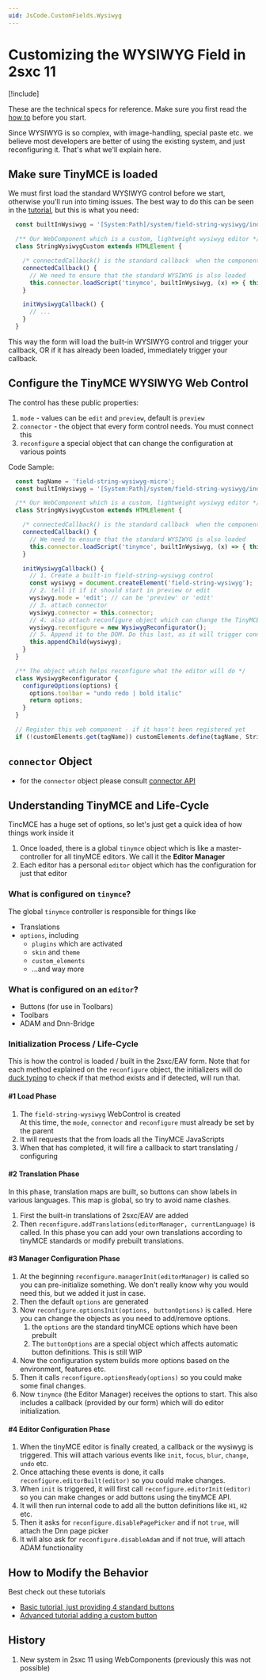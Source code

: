 ```yaml
---
uid: JsCode.CustomFields.Wysiwyg
---
```


# Customizing the WYSIWYG Field in 2sxc 11

[!include[](~/basics/stack/_shared-float-summary.md)]
<style>.context-box-summary .edit-ui-custom { visibility: visible; } </style>

These are the technical specs for reference. 
Make sure you first read the [how to](xref:Basics.Browser.EditUx.Index) before you start. 

Since WYSIWYG is so complex, with image-handling, special paste etc. we believe most developers are better of using the existing system, and just reconfiguring it. That's what we'll explain here. 

## Make sure TinyMCE is loaded

We must first load the standard WYSIWYG control before we start, otherwise you'll run into timing issues. The best way to do this can be seen in the [tutorial](https://2sxc.org/dnn-tutorials/en/razor/ui241/page), but this is what you need:

```ts
  const builtInWysiwyg = '[System:Path]/system/field-string-wysiwyg/index.js';

  /** Our WebComponent which is a custom, lightweight wysiwyg editor */
  class StringWysiwygCustom extends HTMLElement {

    /* connectedCallback() is the standard callback  when the component has been attached */
    connectedCallback() {
      // We need to ensure that the standard WYSIWYG is also loaded
      this.connector.loadScript('tinymce', builtInWysiwyg, (x) => { this.initWysiwygCallback() })
    }

    initWysiwygCallback() {
      // ...
    }
  }
```

This way the form will load the built-in WYSIWYG control and trigger your callback, OR if it has already been loaded, immediately trigger your callback. 

## Configure the TinyMCE WYSIWYG Web Control

The control has these public properties:

1. `mode` - values can be `edit` and `preview`, default is `preview`
1. `connector` - the object that every form control needs. You must connect this
1. `reconfigure` a special object that can change the configuration at various points

Code Sample:

```js
  const tagName = 'field-string-wysiwyg-micro';
  const builtInWysiwyg = '[System:Path]/system/field-string-wysiwyg/index.js';

  /** Our WebComponent which is a custom, lightweight wysiwyg editor */
  class StringWysiwygCustom extends HTMLElement {

    /* connectedCallback() is the standard callback  when the component has been attached */
    connectedCallback() {
      // We need to ensure that the standard WYSIWYG is also loaded
      this.connector.loadScript('tinymce', builtInWysiwyg, (x) => { this.initWysiwygCallback() })
    }

    initWysiwygCallback() {
      // 1. Create a built-in field-string-wysiwyg control
      const wysiwyg = document.createElement('field-string-wysiwyg');
      // 2. tell it if it should start in preview or edit
      wysiwyg.mode = 'edit'; // can be 'preview' or 'edit'
      // 3. attach connector
      wysiwyg.connector = this.connector;
      // 4. also attach reconfigure object which can change the TinyMCE as it's initialized
      wysiwyg.reconfigure = new WysiwygReconfigurator();
      // 5. Append it to the DOM. Do this last, as it will trigger connectedCallback() in the wysiwyg
      this.appendChild(wysiwyg);
    }
  }

  /** The object which helps reconfigure what the editor will do */
  class WysiwygReconfigurator {
    configureOptions(options) {
      options.toolbar = "undo redo | bold italic"
      return options;
    }
  }

  // Register this web component - if it hasn't been registered yet
  if (!customElements.get(tagName)) customElements.define(tagName, StringWysiwygCustom);
```

## `connector` Object

* for the `connector` object please consult [connector API](xref:JsCode.CustomFields.Connector)


## Understanding TinyMCE and Life-Cycle

TincMCE has a huge set of options, so let's just get a quick idea of how things work inside it

1. Once loaded, there is a global `tinymce` object which is like a master-controller for all tinyMCE editors. We call it the **Editor Manager**
1. Each editor has a personal `editor` object which has the configuration for just that editor

### What is configured on `tinymce`?

The global `tinymce` controller is responsible for things like

* Translations
* `options`, including
    * `plugins` which are activated
    * `skin` and `theme`
    * `custom_elements`
    * ...and way more

### What is configured on an `editor`?

* Buttons (for use in Toolbars)
* Toolbars
* ADAM and Dnn-Bridge

### Initialization Process / Life-Cycle

This is how the control is loaded / built in the 2sxc/EAV form. Note that for each method explained on the `reconfigure` object, the initializers will do [duck typing](https://en.wikipedia.org/wiki/Duck_typing) to check if that method exists and if detected, will run that.

#### #1 Load Phase

1. The `field-string-wysiwyg` WebControl is created  
At this time, the `mode`, `connector` and `reconfigure` must already be set by the parent
1. It will requests that the from loads all the TinyMCE JavaScripts
1. When that has completed, it will fire a callback to start translating / configuring

#### #2 Translation Phase

In this phase, translation maps are built, so buttons can show labels in various languages. This map is global, so try to avoid name clashes. 

1. First the built-in translations of 2sxc/EAV are added
1. Then `reconfigure.addTranslations(editorManager, currentLanguage)` is called. In this phase you can add your own translations according to tinyMCE standards or modify prebuilt translations. 

#### #3 Manager Configuration Phase

1. At the beginning `reconfigure.managerInit(editorManager)` is called so you can pre-initialize something. We don't really know why you would need this, but we added it just in case. 
1. Then the default `options` are generated
1. Now `reconfigure.optionsInit(options, buttonOptions)` is called. Here you can change the objects as you need to add/remove options.
    1. the `options` are the standard tinyMCE options which have been prebuilt
    1. The `buttonOptions` are a special object which affects automatic button definitions. This is still WIP
1. Now the configuration system builds more options based on the environment, features etc. 
1. Then it calls `reconfigure.optionsReady(options)` so you could make some final changes.
1. Now `tinymce` (the Editor Manager) receives the options to start. This also includes a callback (provided by our form) which will do editor initialization. 

#### #4 Editor Configuration Phase

1. When the tinyMCE editor is finally created, a callback or the wysiwyg is triggered. This will attach various events like `init`, `focus`, `blur`, `change`, `undo` etc.
1. Once attaching these events is done, it calls `reconfigure.editorBuilt(editor)` so you could make changes. 
1. When `init` is triggered, it will first call `reconfigure.editorInit(editor)` so you can make changes or add buttons using the tinyMCE API. 
1. It will then run internal code to add all the button definitions like `H1`, `H2` etc.
1. Then it asks for `reconfigure.disablePagePicker` and if not `true`, will attach the Dnn page picker
1. It will also ask for `reconfigure.disableAdam` and if not true, will attach ADAM functionality


## How to Modify the Behavior

Best check out these tutorials

* [Basic tutorial, just providing 4 standard buttons](https://2sxc.org/dnn-tutorials/en/razor/ui241/page)
* [Advanced tutorial adding a custom button](https://2sxc.org/dnn-tutorials/en/razor/ui242/page)


## History

1. New system in 2sxc 11 using WebComponents (previously this was not possible)